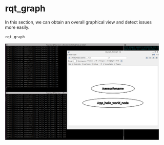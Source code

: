# rqt_graph
In this section, we can obtain an overall graphical view and detect issues more easily.

```bash
rqt_graph
```

<img src="rqt_graph.png" alt="rqt_graph" width="600">